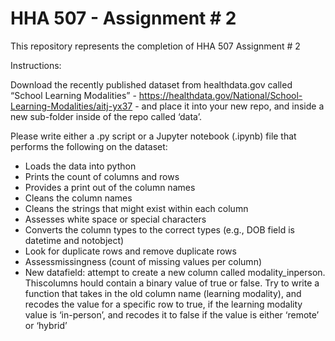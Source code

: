 
# HHA 507 - Assignment # 2

This repository represents the completion of HHA 507 Assignment # 2

Instructions:

Download the recently published dataset from healthdata.gov called “School Learning Modalities” - https://healthdata.gov/National/School-Learning-Modalities/aitj-yx37 - and place it into your new repo, and inside a new sub-folder inside of the repo called ‘data’.

Please write either a .py script or a Jupyter notebook (.ipynb) file that performs the following on the dataset:

- Loads the data into python
- Prints the count of columns and rows
- Provides a print out of the column names
- Cleans the column names
- Cleans the strings that might exist within each column
- Assesses white space or special characters
- Converts the column types to the correct types (e.g., DOB field is datetime and notobject)
- Look for duplicate rows and remove duplicate rows
- Assessmissingness (count of missing values per column)
- New datafield: attempt to create a new column called modality_inperson.  Thiscolumns hould contain a binary value of true or false. Try to write a function that takes in the old column name (learning modality), and recodes the value for a specific row to true, if the learning modality value is ‘in-person’, and recodes it to false if the value is either ‘remote’ or ‘hybrid’


